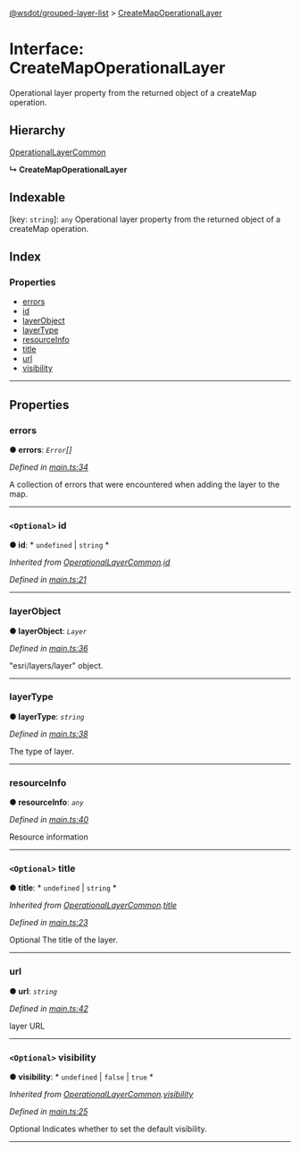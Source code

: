 [@wsdot/grouped-layer-list](../README.md) > [CreateMapOperationalLayer](../interfaces/createmapoperationallayer.md)

# Interface: CreateMapOperationalLayer

Operational layer property from the returned object of a createMap operation.

## Hierarchy

 [OperationalLayerCommon](operationallayercommon.md)

**↳ CreateMapOperationalLayer**

## Indexable

\[key: `string`\]:&nbsp;`any`
Operational layer property from the returned object of a createMap operation.

## Index

### Properties

* [errors](createmapoperationallayer.md#errors)
* [id](createmapoperationallayer.md#id)
* [layerObject](createmapoperationallayer.md#layerobject)
* [layerType](createmapoperationallayer.md#layertype)
* [resourceInfo](createmapoperationallayer.md#resourceinfo)
* [title](createmapoperationallayer.md#title)
* [url](createmapoperationallayer.md#url)
* [visibility](createmapoperationallayer.md#visibility)

---

## Properties

<a id="errors"></a>

###  errors

**● errors**: *`Error`[]*

*Defined in [main.ts:34](https://github.com/WSDOT-GIS/grouped-layer-list/blob/0b4c79f/packages/grouped-layer-list/src/main.ts#L34)*

A collection of errors that were encountered when adding the layer to the map.

___
<a id="id"></a>

### `<Optional>` id

**● id**: * `undefined` &#124; `string`
*

*Inherited from [OperationalLayerCommon](operationallayercommon.md).[id](operationallayercommon.md#id)*

*Defined in [main.ts:21](https://github.com/WSDOT-GIS/grouped-layer-list/blob/0b4c79f/packages/grouped-layer-list/src/main.ts#L21)*

___
<a id="layerobject"></a>

###  layerObject

**● layerObject**: *`Layer`*

*Defined in [main.ts:36](https://github.com/WSDOT-GIS/grouped-layer-list/blob/0b4c79f/packages/grouped-layer-list/src/main.ts#L36)*

"esri/layers/layer" object.

___
<a id="layertype"></a>

###  layerType

**● layerType**: *`string`*

*Defined in [main.ts:38](https://github.com/WSDOT-GIS/grouped-layer-list/blob/0b4c79f/packages/grouped-layer-list/src/main.ts#L38)*

The type of layer.

___
<a id="resourceinfo"></a>

###  resourceInfo

**● resourceInfo**: *`any`*

*Defined in [main.ts:40](https://github.com/WSDOT-GIS/grouped-layer-list/blob/0b4c79f/packages/grouped-layer-list/src/main.ts#L40)*

Resource information

___
<a id="title"></a>

### `<Optional>` title

**● title**: * `undefined` &#124; `string`
*

*Inherited from [OperationalLayerCommon](operationallayercommon.md).[title](operationallayercommon.md#title)*

*Defined in [main.ts:23](https://github.com/WSDOT-GIS/grouped-layer-list/blob/0b4c79f/packages/grouped-layer-list/src/main.ts#L23)*

Optional The title of the layer.

___
<a id="url"></a>

###  url

**● url**: *`string`*

*Defined in [main.ts:42](https://github.com/WSDOT-GIS/grouped-layer-list/blob/0b4c79f/packages/grouped-layer-list/src/main.ts#L42)*

layer URL

___
<a id="visibility"></a>

### `<Optional>` visibility

**● visibility**: * `undefined` &#124; `false` &#124; `true`
*

*Inherited from [OperationalLayerCommon](operationallayercommon.md).[visibility](operationallayercommon.md#visibility)*

*Defined in [main.ts:25](https://github.com/WSDOT-GIS/grouped-layer-list/blob/0b4c79f/packages/grouped-layer-list/src/main.ts#L25)*

Optional Indicates whether to set the default visibility.

___

